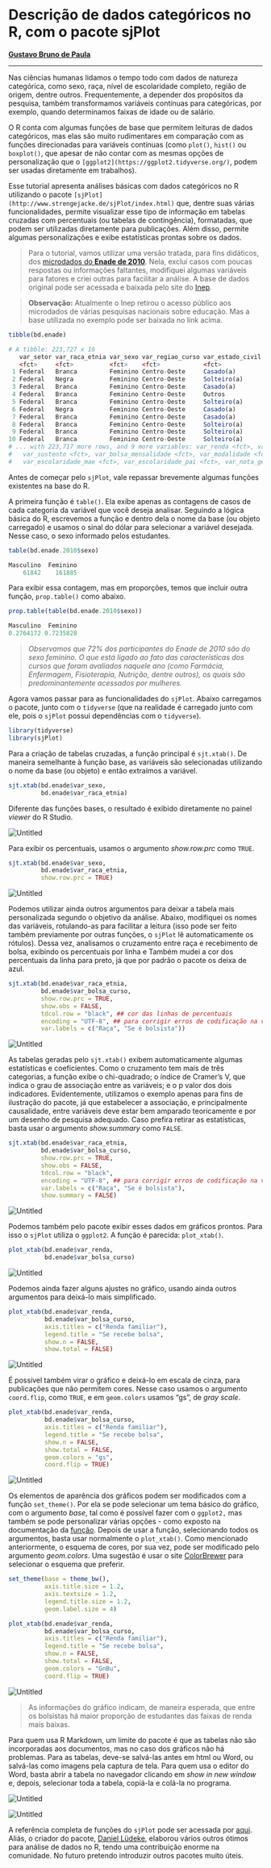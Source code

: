 # Descrição de dados categóricos no R, com o pacote sjPlot

**[Gustavo Bruno de Paula](https://www.notion.so/Gustavo-Bruno-de-Paula-72a956ad82be4f12b851ef904459645b)**

---

Nas ciências humanas lidamos o tempo todo com dados de natureza categórica, como sexo, raça, nível de escolaridade completo, região de origem, dentre outros. Frequentemente, a depender dos propósitos da pesquisa, também transformamos variáveis contínuas para categóricas, por exemplo, quando determinamos faixas de idade ou de salário. 

O R conta com algumas funções de base que permitem leituras de dados categóricos, mas elas são muito rudimentares em comparação com as funções direcionadas para variáveis contínuas (como `plot()`, `hist()` ou `boxplot()`, que apesar de não contar com as mesmas opções de personalização que o `[ggplot2](https://ggplot2.tidyverse.org/)`, podem ser usadas diretamente em trabalhos). 

Esse tutorial apresenta análises básicas com dados categóricos no R utilizando o pacote `[sjPlot](http://www.strengejacke.de/sjPlot/index.html)` que, dentre suas várias funcionalidades, permite visualizar esse tipo de informação em tabelas cruzadas com percentuais (ou tabelas de contingência), formatadas, que podem ser utilizadas diretamente para publicações. Além disso, permite algumas personalizações e exibe estatísticas prontas sobre os dados.

> Para o tutorial, vamos utilizar uma versão tratada, para fins didáticos, dos [microdados do **Enade de 2010**](https://github.com/gustavobrp/projeto_r_educacao/raw/main/bases/bd_enade_2010.zip). Nela, excluí casos com poucas respostas ou informações faltantes, modifiquei algumas variáveis para fatores e criei outras para facilitar a análise. A base de dados original pode ser acessada e baixada pelo site do [Inep](https://www.gov.br/inep/pt-br/acesso-a-informacao/dados-abertos/microdados/enade).
> 

> **Observação:** Atualmente o Inep retirou o acesso público aos microdados de várias pesquisas nacionais sobre educação. Mas a base utilizada no exemplo pode ser baixada no link acima.
> 

```r
tibble(bd.enade)
```

```r
# A tibble: 223,727 x 16
   var_setor var_raca_etnia var_sexo var_regiao_curso var_estado_civil var_onde_vive   var_quant_famil~
   <fct>     <fct>          <fct>    <fct>            <fct>            <fct>           <fct>           
 1 Federal   Branca         Feminino Centro-Oeste     Casado(a)        Em casa ou apa~ Duas a quatro p~
 2 Federal   Negra          Feminino Centro-Oeste     Solteiro(a)      Em casa ou apa~ Duas a quatro p~
 3 Federal   Branca         Feminino Centro-Oeste     Casado(a)        Em casa ou apa~ Duas a quatro p~
 4 Federal   Branca         Feminino Centro-Oeste     Outros           Em casa ou apa~ Duas a quatro p~
 5 Federal   Branca         Feminino Centro-Oeste     Solteiro(a)      Em casa ou apa~ Duas a quatro p~
 6 Federal   Negra          Feminino Centro-Oeste     Casado(a)        Em casa ou apa~ Duas a quatro p~
 7 Federal   Branca         Feminino Centro-Oeste     Casado(a)        Em casa ou apa~ Duas a quatro p~
 8 Federal   Branca         Feminino Centro-Oeste     Solteiro(a)      Em casa ou apa~ Duas a quatro p~
 9 Federal   Branca         Feminino Centro-Oeste     Solteiro(a)      Em casa ou apa~ Duas a quatro p~
10 Federal   Branca         Feminino Centro-Oeste     Solteiro(a)      Em casa ou apa~ Vive sozinho    
# ... with 223,717 more rows, and 9 more variables: var_renda <fct>, var_trabalho <fct>,
#   var_sustento <fct>, var_bolsa_mensalidade <fct>, var_modalidade <fct>, var_bolsa_curso <fct>,
#   var_escolaridade_mae <fct>, var_escolaridade_pai <fct>, var_nota_geral <dbl>
```

Antes de começar pelo `sjPlot`, vale repassar brevemente algumas funções existentes na base do R. 

A primeira função é `table()`. Ela exibe apenas as contagens de casos de cada categoria da variável que você deseja analisar. Seguindo a lógica básica do R, escrevemos a função e dentro dela o nome da base (ou objeto carregado) e usamos o sinal do dólar para selecionar a variável desejada. Nesse caso, o sexo informado pelos estudantes.

```r
table(bd.enade.2010$sexo)
```

```r
Masculino  Feminino 
    61842    161885
```

Para exibir essa contagem, mas em proporções, temos que incluir outra função, `prop.table()` como abaixo.

```r
prop.table(table(bd.enade.2010$sexo))
```

```r
Masculino  Feminino 
0.2764172 0.7235828
```

> *Observamos que 72% dos participantes do Enade de 2010 são do sexo feminino. O que está ligado ao fato das características dos cursos que foram avaliados naquele ano (como Farmácia, Enfermagem, Fisioterapia, Nutrição, dentre outros), os quais são predominantemente acessados por mulheres.*
> 

Agora vamos passar para as funcionalidades do `sjPlot`. Abaixo carregamos o pacote, junto com o `tidyverse` (que na realidade é carregado junto com ele, pois o `sjPlot` possui dependências com o `tidyverse`).

```r
library(tidyverse)
library(sjPlot)
```

Para a criação de tabelas cruzadas, a função principal é `sjt.xtab()`. De maneira semelhante à função base, as variáveis são selecionadas utilizando o nome da base (ou objeto) e então extraímos a variável. 

```r
sjt.xtab(bd.enade$var_sexo,
         bd.enade$var_raca_etnia)
```

Diferente das funções bases, o resultado é exibido diretamente no painel *viewer* do R Studio.

![Untitled](Descric%CC%A7a%CC%83o%20de%20dados%20catego%CC%81ricos%20no%20R,%20com%20o%20paco%20ae2f1b2af9a74753a556f7f9e09d2f85/Untitled.png)

Para exibir os percentuais, usamos o argumento *show.row.prc* como `TRUE`. 

```r
sjt.xtab(bd.enade$var_sexo,
         bd.enade$var_raca_etnia,
         show.row.prc = TRUE)
```

![Untitled](Descric%CC%A7a%CC%83o%20de%20dados%20catego%CC%81ricos%20no%20R,%20com%20o%20paco%20ae2f1b2af9a74753a556f7f9e09d2f85/Untitled%201.png)

Podemos utilizar ainda outros argumentos para deixar a tabela mais personalizada segundo o objetivo da análise. Abaixo, modifiquei os nomes das variáveis, rotulando-as para facilitar a leitura (isso pode ser feito também previamente por outras funções, o `sjPlot` lê automaticamente os rótulos). Dessa vez, analisamos o cruzamento entre raça e recebimento de bolsa, exibindo os percentuais por linha e  Também mudei a cor dos percentuais da linha para preto, já que por padrão o pacote os deixa de azul.

```r
sjt.xtab(bd.enade$var_raca_etnia,
         bd.enade$var_bolsa_curso,
         show.row.prc = TRUE,
         show.obs = FALSE,
         tdcol.row = "black", ## cor das linhas de percentuais
         encoding = "UTF-8", ## para corrigir erros de codificação na variável
         var.labels = c("Raça", "Se é bolsista"))
```

![Untitled](Descric%CC%A7a%CC%83o%20de%20dados%20catego%CC%81ricos%20no%20R,%20com%20o%20paco%20ae2f1b2af9a74753a556f7f9e09d2f85/Untitled%202.png)

As tabelas geradas pelo `sjt.xtab()` exibem automaticamente algumas estatísticas e coeficientes. Como o cruzamento tem mais de três categorias, a função exibe o chi-quadrado; o índice de Cramer’s V, que indica o grau de associação entre as variáveis; e o p valor dos dois indicadores. Evidentemente, utilizamos o exemplo apenas para fins de ilustração do pacote, já que estabelecer a associação, e principalmente causalidade, entre variáveis deve estar bem amparado teoricamente e por um desenho de pesquisa adequado. Caso prefira retirar as estatísticas, basta usar o argumento *show.summary* como `FALSE`.

```r
sjt.xtab(bd.enade$var_raca_etnia,
         bd.enade$var_bolsa_curso,
         show.row.prc = TRUE,
         show.obs = FALSE,
         tdcol.row = "black",
         encoding = "UTF-8", ## para corrigir erros de codificação na variável
         var.labels = c("Raça", "Se é bolsista"),
         show.summary = FALSE)
```

![Untitled](Descric%CC%A7a%CC%83o%20de%20dados%20catego%CC%81ricos%20no%20R,%20com%20o%20paco%20ae2f1b2af9a74753a556f7f9e09d2f85/Untitled%203.png)

Podemos também pelo pacote exibir esses dados em gráficos prontos. Para isso o `sjPlot` utiliza o `ggplot2`. A função é parecida: `plot_xtab()`.

```r
plot_xtab(bd.enade$var_renda,
          bd.enade$var_bolsa_curso)
```

![Untitled](Descric%CC%A7a%CC%83o%20de%20dados%20catego%CC%81ricos%20no%20R,%20com%20o%20paco%20ae2f1b2af9a74753a556f7f9e09d2f85/Untitled%204.png)

Podemos ainda fazer alguns ajustes no gráfico, usando ainda outros argumentos para deixá-lo mais simplificado.

```r
plot_xtab(bd.enade$var_renda,
          bd.enade$var_bolsa_curso,
          axis.titles = c("Renda familiar"),
          legend.title = "Se recebe bolsa",
          show.n = FALSE,
          show.total = FALSE)
```

![Untitled](Descric%CC%A7a%CC%83o%20de%20dados%20catego%CC%81ricos%20no%20R,%20com%20o%20paco%20ae2f1b2af9a74753a556f7f9e09d2f85/Untitled%205.png)

É possível também virar o gráfico e deixá-lo em escala de cinza, para publicações que não permitem cores. Nesse caso usamos o argumento `coord.flip`, como `TRUE`, e em `geom.colors` usamos “gs”, de *gray scale*. 

```r
plot_xtab(bd.enade$var_renda,
          bd.enade$var_bolsa_curso,
          axis.titles = c("Renda familiar"),
          legend.title = "Se recebe bolsa",
          show.n = FALSE,
          show.total = FALSE,
          geom.colors = "gs",
          coord.flip = TRUE)
```

![Untitled](Descric%CC%A7a%CC%83o%20de%20dados%20catego%CC%81ricos%20no%20R,%20com%20o%20paco%20ae2f1b2af9a74753a556f7f9e09d2f85/Untitled%206.png)

Os elementos de aparência dos gráficos podem ser modificados com a função `set_theme()`. Por ela se pode selecionar um tema básico do gráfico, com o argumento *base*, tal como é possível fazer com o `ggplot2,` mas também se pode personalizar várias opções - como exposto na documentação da [função](https://strengejacke.github.io/sjPlot/reference/set_theme.html).  Depois de usar a função, selecionando todos os argumentos, basta usar normalmente o `plot_xtab()`. Como mencionado anteriormente, o esquema de cores, por sua vez, pode ser modificado pelo argumento *geom.colors*. Uma sugestão é usar o site [ColorBrewer](https://colorbrewer2.org/#type=sequential&scheme=BuGn&n=3) para selecionar o esquema que preferir. 

```r
set_theme(base = theme_bw(),
          axis.title.size = 1.2,
          axis.textsize = 1.2,
          legend.title.size = 1.2,
          geom.label.size = 4)

plot_xtab(bd.enade$var_renda,
          bd.enade$var_bolsa_curso,
          axis.titles = c("Renda familiar"),
          legend.title = "Se recebe bolsa",
          show.n = FALSE,
          show.total = FALSE,
          geom.colors = "GnBu",
          coord.flip = TRUE)
```

![Untitled](Descric%CC%A7a%CC%83o%20de%20dados%20catego%CC%81ricos%20no%20R,%20com%20o%20paco%20ae2f1b2af9a74753a556f7f9e09d2f85/Untitled%207.png)

> As informações do gráfico indicam, de maneira esperada, que entre os bolsistas há maior proporção de estudantes das faixas de renda mais baixas.
> 

Para quem usa R Markdown, um limite do pacote é que as tabelas não são incorporadas aos documentos, mas no caso dos gráficos não há problemas. Para as tabelas, deve-se salvá-las antes em html ou Word, ou salvá-las como imagens pela captura de tela. Para quem usa o editor do Word, basta abrir a tabela no navegador clicando em *show in new window* e, depois, selecionar toda a tabela, copiá-la e colá-la no programa. 

![Untitled](Descric%CC%A7a%CC%83o%20de%20dados%20catego%CC%81ricos%20no%20R,%20com%20o%20paco%20ae2f1b2af9a74753a556f7f9e09d2f85/Untitled%208.png)

![Untitled](Descric%CC%A7a%CC%83o%20de%20dados%20catego%CC%81ricos%20no%20R,%20com%20o%20paco%20ae2f1b2af9a74753a556f7f9e09d2f85/Untitled%209.png)

A referência completa de funções do `sjPlot` pode ser acessada por [aqui](https://strengejacke.github.io/sjPlot/reference/index.html). Aliás, o criador do pacote, [Daniel Lüdeke](https://github.com/strengejacke), elaborou vários outros ótimos para análise de dados no R, tendo uma contribuição enorme na comunidade. No futuro pretendo introduzir outros pacotes muito úteis.